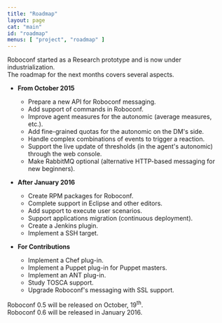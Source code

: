 ```yaml
---
title: "Roadmap"
layout: page
cat: "main"
id: "roadmap"
menus: [ "project", "roadmap" ]
---
```


Roboconf started as a Research prototype and is now under industrialization.  
The roadmap for the next months covers several aspects.

<!-- 
	 &nbsp; <span class="glyphicon glyphicon-ok"></span>
	 &nbsp; <span class="glyphicon glyphicon-time"></span>
-->


* **From October 2015**

	* Prepare a new API for Roboconf messaging.
	* Add support of commands in Roboconf.
	* Improve agent measures for the autonomic (average measures, etc.).
	* Add fine-grained quotas for the autonomic on the DM's side.
	* Handle complex combinations of events to trigger a reaction.
	* Support the live update of thresholds (in the agent's autonomic) through the web console.
	* Make RabbitMQ optional (alternative HTTP-based messaging for new beginners).


* **After January 2016**

	* Create RPM packages for Roboconf.
	* Complete support in Eclipse and other editors.	
	* Add support to execute user scenarios.
	* Support applications migration (continuous deployment).
	* Create a Jenkins plugin.
	* Implement a SSH target.


* **For Contributions**

    * Implement a Chef plug-in.
    * Implement a Puppet plug-in for Puppet masters.
    * Implement an ANT plug-in.
    * Study TOSCA support.
    * Upgrade Roboconf's messaging with SSL support.


Roboconf 0.5 will be released on October, 19<sup>th</sup>.  
Roboconf 0.6 will be released in January 2016.
